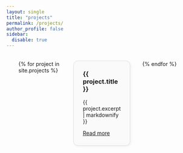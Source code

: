 ```yaml
---
layout: single
title: "projects"
permalink: /projects/
author_profile: false   
sidebar:
  disable: true
---
```


<style>
.page__inner-wrap {
  max-width: 100% !important;
  padding-left: 0 !important;
  padding-right: 0 !important;
}

.page__content {
  max-width: 100% !important;
  padding-left: 0 !important;
  padding-right: 0 !important;
}

.projects-grid {
  display: grid;
  grid-template-columns: repeat(3, 1fr);
  gap: 2rem;
  max-width: 1600px;
  margin: 2rem auto 0 auto;
  padding: 0 2rem;
}

.project-card {
  border: 1px solid #ddd;
  border-radius: 12px;
  padding: 1.5rem;
  background-color: #fafafa;
  box-shadow: 2px 2px 6px rgba(0, 0, 0, 0.06);
  transition: transform 0.2s ease;
}

.project-card:hover {
  transform: translateY(-4px);
}

.project-card h3 {
  margin-top: 0;
}

.project-card ul {
  padding-left: 1.2rem;
  margin-bottom: 0;
}
</style>






<div class="projects-grid">
  {% for project in site.projects %}
  <div class="project-card">
    <h3>{{ project.title }}</h3>
    <p>{{ project.excerpt | markdownify }}</p>
    <a href="{{ project.url | relative_url }}">Read more</a>
  </div>
  {% endfor %}
</div>

